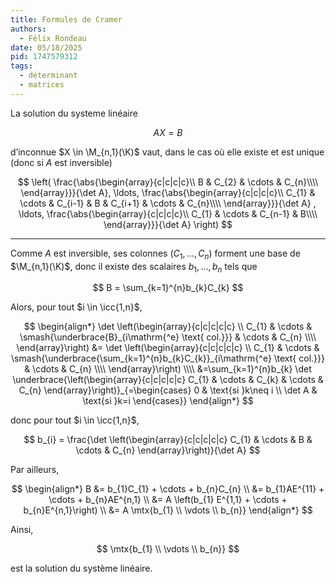 ```yaml
---
title: Formules de Cramer
authors:
  - Félix Rondeau
date: 05/18/2025
pid: 1747579312
tags:
  - déterminant
  - matrices
---
```


La solution du systeme linéaire

$$
    AX = B
$$

d’inconnue $X \in \M_{n,1}(\K)$ vaut, dans le cas où elle existe et est unique (donc si $A$ est inversible)

$$
    \left(
\frac{\abs{\begin{array}{c|c|c|c}\\
        B & C_{2} & \cdots & C_{n}\\\\
    \end{array}}}{\det A},
\ldots,
\frac{\abs{\begin{array}{c|c|c|c}\\
        C_{1} & \cdots & C_{i-1} & B & C_{i+1} & \cdots & C_{n}\\\\
    \end{array}}}{\det A}
,
\ldots,
\frac{\abs{\begin{array}{c|c|c|c}\\
        C_{1} & \cdots & C_{n-1} & B\\\\
    \end{array}}}{\det A}
\right)
$$

---

Comme $A$ est inversible, ses colonnes $(C_{1}, \ldots, C_{n})$ forment une base de $\M_{n,1}(\K)$, donc il existe des scalaires $b_{1}, \ldots, b_{n}$ tels que

$$
    B = \sum_{k=1}^{n}b_{k}C_{k}
$$

Alors, pour tout $i \in \icc{1,n}$,

$$
\begin{align*}
    \det \left(\begin{array}{c|c|c|c|c} \\
        C_{1} & \cdots & \smash{\underbrace{B}_{i\mathrm{^e} \text{ col.}}} & \cdots & C_{n} \\\\
    \end{array}\right) &= \det \left(\begin{array}{c|c|c|c|c} \\
        C_{1} & \cdots & \smash{\underbrace{\sum_{k=1}^{n}b_{k}C_{k}}_{i\mathrm{^e} \text{ col.}}} & \cdots & C_{n} \\\\
    \end{array}\right) \\\\
&=\sum_{k=1}^{n}b_{k} \det \underbrace{\left(\begin{array}{c|c|c|c|c}
    C_{1} & \cdots & C_{k} & \cdots & C_{n}
\end{array}\right)}_{=\begin{cases}
    0 & \text{si }k\neq i \\
\det A & \text{si }k=i
\end{cases}}
\end{align*}
$$

donc pour tout $i \in \icc{1,n}$,

$$
    b_{i} = \frac{\det \left(\begin{array}{c|c|c|c|c}
        C_{1} & \cdots & B & \cdots & C_{n}
    \end{array}\right)}{\det A}
$$

Par ailleurs,

$$
    \begin{align*}
        B &= b_{1}C_{1} + \cdots + b_{n}C_{n} \\
&= b_{1}AE^{11} + \cdots + b_{n}AE^{n,1} \\
&= A \left(b_{1} E^{1,1} + \cdots + b_{n}E^{n,1}\right) \\
&= A \mtx{b_{1} \\ \vdots \\ b_{n}}
    \end{align*}
$$

Ainsi,

$$
    \mtx{b_{1} \\ \vdots \\ b_{n}}
$$

est la solution du système linéaire.

